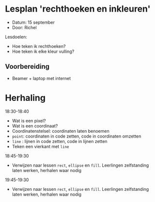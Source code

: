 # Lesplan 'rechthoeken en inkleuren'

 * Datum: 15 september
 * Door: Richel

Lesdoelen:
 * Hoe teken ik rechthoeken?
 * Hoe teken ik elke kleur vulling?

## Voorbereiding

 * Beamer + laptop met internet

# Herhaling

18:30-18:40

 * Wat is een pixel?
 * Wat is een coordinaat?
 * Coordinatenstelsel: coordinaten laten benoemen
 * `point`: coordinaten in code zetten, code in coordinaten omzetten
 * `line` : lijnen in code zetten, code in lijnen zetten
 * Teken een vierkant met `line`

18:45-19:30

 * Verwijzen naar lessen `rect`, `ellipse` en `fill`. Leerlingen zelfstanding laten werken, herhalen waar nodig

19:45-19:30
  
 * Verwijzen naar lessen `rect`, `ellipse` en `fill`. Leerlingen zelfstanding laten werken, herhalen waar nodig
